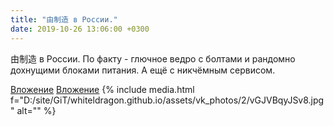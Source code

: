```yaml
---
title: "由制造 в России."
date: 2019-10-26 13:06:00 +0300
---
```


由制造 в России.
По факту - глючное ведро с болтами и рандомно дохнущими блоками питания. А ещё с никчёмным сервисом.


[Вложение](https://vk.com/photo41076938_457245804)
[Вложение](https://vk.com/photo41076938_457245805)
{% include media.html f="D:/site/GiT/whiteldragon.github.io/assets/vk_photos/2/vGJVBqyJSv8.jpg" alt="" %}
